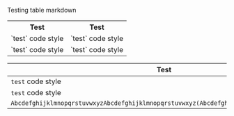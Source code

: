 <!---
nkmcalli/nkmcalli is a ✨ special ✨ repository because its `README.md` (this file) appears on your GitHub profile.
You can click the Preview link to take a look at your changes.
--->

Testing table markdown

<table>
  <tr>
    <th>Test</th>
    <th>Test</th>
  </tr>
  <tr>
    <td markdown="span">`test` code style</td>
    <td>`test` code style</td>
  </tr>
  <tr>
    <td markdown="span">`test` code style</td>
    <td>`test` code style</td>
  </tr>
</table>

|Test|Test|
|-|-|
|`test` code style|`test` code style|
|`test` code style|`test` code style|
|`AbcdefghijklmnopqrstuvwxyzAbcdefghijklmnopqrstuvwxyz(AbcdefghijklmnopqrstuvwxyzAbcdef)`|`AbcdefghijklmnopqrstuvwxyzAbcdefghijklmnopqrstuvwxyz(Abcdefghijklmnopqrstuvwxy)`|
